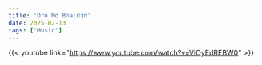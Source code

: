 ```yaml
---
title: 'Oro Mo Bhaidin'
date: 2025-02-13
tags: ["Music"]
---
```


{{< youtube link="https://www.youtube.com/watch?v=VlOyEdREBW0" >}}
